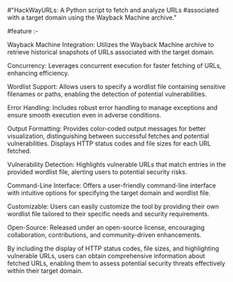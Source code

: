 #"HackWayURLs: A Python script to fetch and analyze URLs
#associated with a target domain using the Wayback Machine archive."





#feature :-

Wayback Machine Integration: Utilizes the Wayback Machine archive to retrieve historical snapshots of URLs associated with the target domain.

Concurrency: Leverages concurrent execution for faster fetching of URLs, enhancing efficiency.

Wordlist Support: Allows users to specify a wordlist file containing sensitive filenames or paths, enabling the detection of potential vulnerabilities.

Error Handling: Includes robust error handling to manage exceptions and ensure smooth execution even in adverse conditions.

Output Formatting: Provides color-coded output messages for better visualization, distinguishing between successful fetches and potential vulnerabilities. Displays HTTP status codes and file sizes for each URL fetched.

Vulnerability Detection: Highlights vulnerable URLs that match entries in the provided wordlist file, alerting users to potential security risks.

Command-Line Interface: Offers a user-friendly command-line interface with intuitive options for specifying the target domain and wordlist file.

Customizable: Users can easily customize the tool by providing their own wordlist file tailored to their specific needs and security requirements.

Open-Source: Released under an open-source license, encouraging collaboration, contributions, and community-driven enhancements.

By including the display of HTTP status codes, file sizes, and highlighting vulnerable URLs, users can obtain comprehensive information about fetched URLs, enabling them to assess potential security threats effectively within their target domain.



